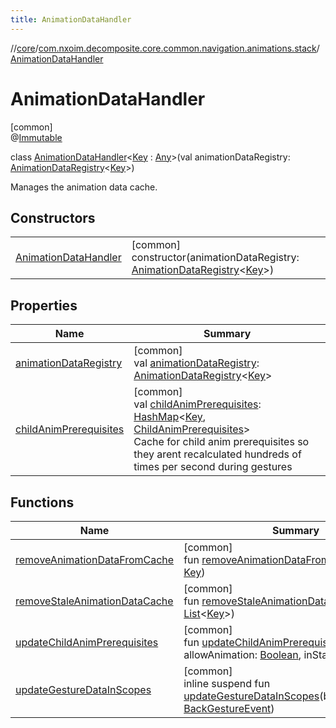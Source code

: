 ```yaml
---
title: AnimationDataHandler
---
```

//[core](../../../index.html)/[com.nxoim.decomposite.core.common.navigation.animations.stack](../index.html)/[AnimationDataHandler](index.html)



# AnimationDataHandler



[common]\
@[Immutable](https://developer.android.com/reference/kotlin/androidx/compose/runtime/Immutable.html)



class [AnimationDataHandler](index.html)&lt;[Key](index.html) : [Any](https://kotlinlang.org/api/latest/jvm/stdlib/kotlin/-any/index.html)&gt;(val animationDataRegistry: [AnimationDataRegistry](../-animation-data-registry/index.html)&lt;[Key](index.html)&gt;)

Manages the animation data cache.



## Constructors


| | |
|---|---|
| [AnimationDataHandler](-animation-data-handler.html) | [common]<br>constructor(animationDataRegistry: [AnimationDataRegistry](../-animation-data-registry/index.html)&lt;[Key](index.html)&gt;) |


## Properties


| Name | Summary |
|---|---|
| [animationDataRegistry](animation-data-registry.html) | [common]<br>val [animationDataRegistry](animation-data-registry.html): [AnimationDataRegistry](../-animation-data-registry/index.html)&lt;[Key](index.html)&gt; |
| [childAnimPrerequisites](child-anim-prerequisites.html) | [common]<br>val [childAnimPrerequisites](child-anim-prerequisites.html): [HashMap](https://kotlinlang.org/api/latest/jvm/stdlib/kotlin.collections/-hash-map/index.html)&lt;[Key](index.html), [ChildAnimPrerequisites](../-child-anim-prerequisites/index.html)&gt;<br>Cache for child anim prerequisites so they arent recalculated hundreds of times per second during gestures |


## Functions


| Name | Summary |
|---|---|
| [removeAnimationDataFromCache](remove-animation-data-from-cache.html) | [common]<br>fun [removeAnimationDataFromCache](remove-animation-data-from-cache.html)(target: [Key](index.html)) |
| [removeStaleAnimationDataCache](remove-stale-animation-data-cache.html) | [common]<br>fun [removeStaleAnimationDataCache](remove-stale-animation-data-cache.html)(nonStale: [List](https://kotlinlang.org/api/latest/jvm/stdlib/kotlin.collections/-list/index.html)&lt;[Key](index.html)&gt;) |
| [updateChildAnimPrerequisites](update-child-anim-prerequisites.html) | [common]<br>fun [updateChildAnimPrerequisites](update-child-anim-prerequisites.html)(key: [Key](index.html), allowAnimation: [Boolean](https://kotlinlang.org/api/latest/jvm/stdlib/kotlin/-boolean/index.html), inStack: [Boolean](https://kotlinlang.org/api/latest/jvm/stdlib/kotlin/-boolean/index.html)) |
| [updateGestureDataInScopes](update-gesture-data-in-scopes.html) | [common]<br>inline suspend fun [updateGestureDataInScopes](update-gesture-data-in-scopes.html)(backGestureData: [BackGestureEvent](../../com.nxoim.decomposite.core.common.ultils/-back-gesture-event/index.html)) |

